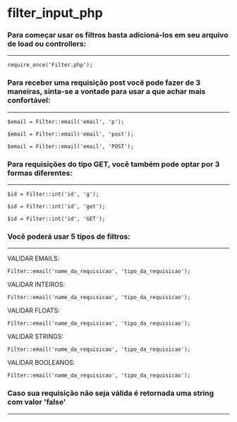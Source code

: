 # filter_input_php

### Para começar usar os filtros basta adicioná-los em seu arquivo de load ou controllers:
---
```
require_once('Filter.php');
```

### Para receber uma requisição post você pode fazer de 3 maneiras, sinta-se a vontade para usar a que achar mais confortável:
---
```
$email = Filter::email('email', 'p');

$email = Filter::email('email', 'post');

$email = Filter::email('email', 'POST');
```

### Para requisições do tipo GET, você também pode optar por 3 formas diferentes:
---
```
$id = Filter::int('id', 'g');

$id = Filter::int('id', 'get');

$id = Filter::int('id', 'GET');
```

### Você poderá usar 5 tipos de filtros:
---

VALIDAR EMAILS:
```     
Filter::email('name_da_requisicao', 'tipo_da_requisicao');
```

VALIDAR INTEIROS:
```  
Filter::email('name_da_requisicao', 'tipo_da_requisicao');
```

VALIDAR FLOATS:
```     
Filter::email('name_da_requisicao', 'tipo_da_requisicao');
```

VALIDAR STRINGS:
```   
Filter::email('name_da_requisicao', 'tipo_da_requisicao');
```

VALIDAR BOOLEANOS:
```
Filter::email('name_da_requisicao', 'tipo_da_requisicao');
```

### Caso sua requisição não seja válida é retornada uma string com valor 'false'
---


